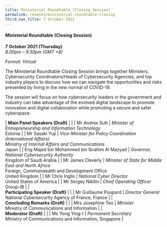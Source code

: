 ```yaml
---
title: Ministerial Roundtable (Closing Session)
permalink: /events/ministerial-roundtable-closing
third_nav_title: 7 October 2021
---
```

#### **Ministerial Roundtable (Closing Session)**

**7 October 2021 (Thursday)**  
*8.00pm – 9.30pm (GMT +8)*

*Format: Virtual*

The Ministerial Roundtable Closing Session brings together Ministers, Cybersecurity Coordinators/Heads of Cybersecurity Agencies, and top industry players to discuss how we can navigate the opportunities and risks presented by living in the new normal of COVID-19. 

The session will focus on how cybersecurity leaders in the government and industry can take advantage of the evolved digital landscape to promote innovation and digital collaboration while promoting a secure and safer cyberspace.

| **Main Panel Speakers (Draft)**                          |                                                                                                                                       |
| Mr Andres Sutt                               | *Minister of Entrepreneurship and Information Technology*<br>Estonia                                                                               |
| Mr Sasaki Yuji                               | *Vice-Minister for Policy Coordination (International Affairs)<br>Ministry of Internal Affairs and Communications*<br>Japan |
| Eng Majed bin Mohammed bin Ibrahim Al Mazyad | *Governor, National Cybersecurity Authority*<br>Kingdom of Saudi Arabia                                                                                      |
| Mr James Cleverly                            | *Minister of State for Middle East and North Africa*<br>Foreign, Commonwealth and Development Office<br>United Kingdom                                                                                    |
| Mr Chris Inglis                              | *National Cyber Director*<br>United States of America                                                                                                               |
| Mr Sergey Nikitin                            | *Chief Operating Officer*<br>Group-IB                                                                                                               |
| <br> **Participating Speaker (Draft)**                       |                                                                                                                                       |
| Mr Guillaume Poupard                         | *Director General*<br>National Cybersecurity Agency of France, France                                                                                                                      |
| <br> **Concluding Remarks (Draft)**          |                                                              |
| Mrs Josephine Teo  | *Minister*<br>Ministry of Communications and Information                  |
| <br> **Moderator (Draft)**                                    |                                                                                                                                       |
| Ms Yong Ying-I                               | *Permanent Secretary*<br>Ministry of Communications and Information, Singapore                                                                                                                   |